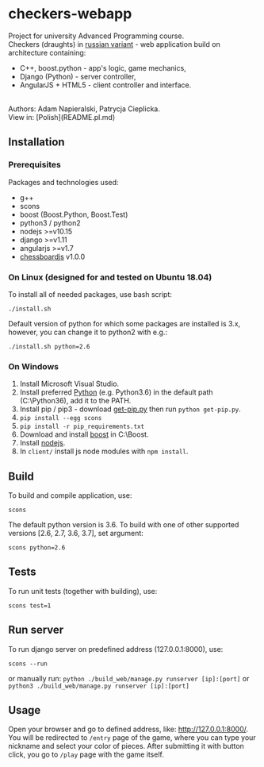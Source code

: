 # checkers-webapp
Project for university Advanced Programming course.<br>
Checkers (draughts) in [russian variant](https://en.wikipedia.org/wiki/Russian_draughts) - web application build on architecture containing:
- C++, boost.python - app's logic, game mechanics,
- Django (Python) - server controller,
- AngularJS + HTML5 - client controller and interface.
<br>
Authors: Adam Napieralski, Patrycja Cieplicka.<br>
View in: [Polish](README.pl.md)


## Installation

### Prerequisites
Packages and technologies used:
- g++
- scons
- boost (Boost.Python, Boost.Test)
- python3 / python2
- nodejs >=v10.15
- django >=v1.11
- angularjs >=v1.7
- [chessboardjs](https://chessboardjs.com/) v1.0.0

### On Linux (designed for and tested on Ubuntu 18.04)
To install all of needed packages, use bash script:
```
./install.sh
```
Default version of python for which some packages are installed is 3.x, however, you can change it to python2 with e.g.:
```
./install.sh python=2.6
```
### On Windows
1. Install Microsoft Visual Studio.
2. Install preferred [Python](https://www.python.org/download/releases/) (e.g. Python3.6) in the default path (C:\Python36\), add it to the PATH.
3. Install pip / pip3 - download [get-pip.py](https://bootstrap.pypa.io/get-pip.py) then run `python get-pip.py`.
4. `pip install --egg scons`
5. `pip install -r pip_requirements.txt`
6. Download and install [boost](http://www.boost.org) in C:\Boost\.
7. Install [nodejs](http://nodejs.org/download/).
8. In `client/` install js node modules with `npm install`.

## Build
To build and compile application, use:
```
scons
```
The default python version is 3.6. To build with one of other supported versions [2.6, 2.7, 3.6, 3.7], set argument:
```
scons python=2.6
```
## Tests
To run unit tests (together with building), use:
```
scons test=1
```
## Run server
To run django server on predefined address (127.0.0.1:8000), use:
```
scons --run
```
or manually run: `python ./build_web/manage.py runserver [ip]:[port]` or `python3 ./build_web/manage.py runserver [ip]:[port]`
## Usage
Open your browser and go to defined address, like: http://127.0.0.1:8000/. You will be redirected to `/entry` page of the game, where you can type your nickname and select your color of pieces. After submitting it with button click, you go to `/play` page with the game itself.
